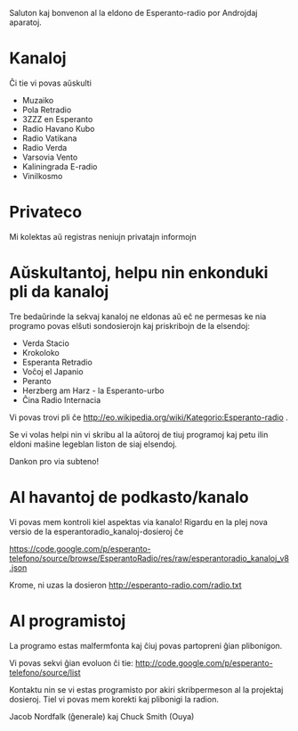 Saluton kaj bonvenon al la eldono de Esperanto-radio por Androjdaj aparatoj.

# Kanaloj #

Ĉi tie vi povas aŭskulti
  * Muzaiko
  * Pola Retradio
  * 3ZZZ en Esperanto
  * Radio Havano Kubo
  * Radio Vatikana
  * Radio Verda
  * Varsovia Vento
  * Kaliningrada E-radio
  * Vinilkosmo

# Privateco #

Mi kolektas aŭ registras neniujn privatajn informojn

# Aŭskultantoj, helpu nin enkonduki pli da kanaloj #

Tre bedaŭrinde la sekvaj kanaloj ne eldonas aŭ eĉ ne permesas ke nia programo povas elŝuti sondosierojn kaj priskribojn de la elsendoj:

  * Verda Stacio
  * Krokoloko
  * Esperanta Retradio
  * Voĉoj el Japanio
  * Peranto
  * Herzberg am Harz - la Esperanto-urbo
  * Ĉina Radio Internacia

Vi povas trovi pli ĉe http://eo.wikipedia.org/wiki/Kategorio:Esperanto-radio .

Se vi volas helpi nin vi skribu al la aŭtoroj de tiuj programoj kaj petu ilin eldoni maŝine legeblan liston de siaj elsendoj.

Dankon pro via subteno!



# Al havantoj de podkasto/kanalo #

Vi povas mem kontroli kiel aspektas via kanalo!
Rigardu en la plej nova versio de la esperantoradio\_kanaloj-dosieroj ĉe

https://code.google.com/p/esperanto-telefono/source/browse/EsperantoRadio/res/raw/esperantoradio_kanaloj_v8.json

Krome, ni uzas la dosieron http://esperanto-radio.com/radio.txt


# Al programistoj #

La programo estas malfermfonta kaj ĉiuj povas partopreni ĝian plibonigon.

Vi povas sekvi ĝian evoluon ĉi tie:
http://code.google.com/p/esperanto-telefono/source/list

Kontaktu nin se vi estas programisto por akiri skribpermeson al la projektaj dosieroj.
Tiel vi povas mem korekti kaj plibonigi la radion.



Jacob Nordfalk (ĝenerale) kaj Chuck Smith (Ouya)
